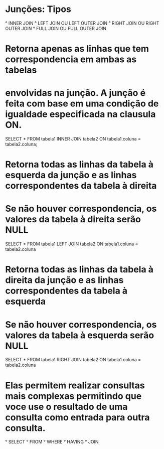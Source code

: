 # Junções: Tipos
° INNER JOIN
° LEFT JOIN OU LEFT OUTER JOIN
° RIGHT JOIN OU RIGHT OUTER JOIN
° FULL JOIN OU FULL OUTER JOIN 

<!-- Inner Join -->

# Retorna apenas as linhas que tem correspondencia em ambas as tabelas
# envolvidas na junção. A junção é feita com base em uma condição de igualdade especificada na clausula ON.
 
SELECT * 
FROM tabela1
INNER JOIN tabela2 ON tabela1.coluna = tabela2.coluna; 

<!-- Left Join -->

# Retorna todas as linhas da tabela à esquerda da junção e as linhas correspondentes da tabela à direita
# Se não houver correspondencia, os valores  da tabela à direita serão NULL

SELECT *
FROM tabela1
LEFT JOIN tabela2 ON tabela1.coluna = tabela2.coluna


<!-- Right Join -->

# Retorna todas as linhas da tabela à direita da junção e as linhas correspondentes da tabela à esquerda
# Se não houver correspondencia, os valores  da tabela à esquerda serão NULL

SELECT *
FROM tabela1
RIGHT JOIN tabela2 ON tabela1.coluna = tabela2.coluna



<!-- SubConsultas -->

# Elas permitem realizar consultas mais complexas permitindo que voce use o resultado de uma consulta como entrada para outra consulta.
° SELECT
° FROM
° WHERE
° HAVING
° JOIN